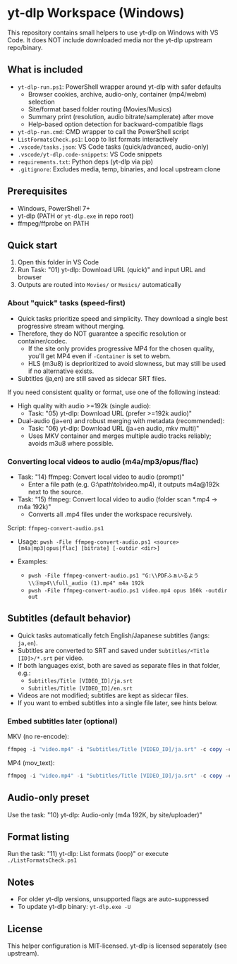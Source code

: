 # yt-dlp Workspace (Windows)

This repository contains small helpers to use yt-dlp on Windows with VS Code.
It does NOT include downloaded media nor the yt-dlp upstream repo/binary.

## What is included

- `yt-dlp-run.ps1`: PowerShell wrapper around yt-dlp with safer defaults
  - Browser cookies, archive, audio-only, container (mp4/webm) selection
  - Site/format based folder routing (Movies/Musics)
  - Summary print (resolution, audio bitrate/samplerate) after move
  - Help-based option detection for backward-compatible flags
- `yt-dlp-run.cmd`: CMD wrapper to call the PowerShell script
- `ListFormatsCheck.ps1`: Loop to list formats interactively
- `.vscode/tasks.json`: VS Code tasks (quick/advanced, audio-only)
- `.vscode/yt-dlp.code-snippets`: VS Code snippets
- `requirements.txt`: Python deps (yt-dlp via pip)
- `.gitignore`: Excludes media, temp, binaries, and local upstream clone

## Prerequisites

- Windows, PowerShell 7+
- yt-dlp (PATH or `yt-dlp.exe` in repo root)
- ffmpeg/ffprobe on PATH

## Quick start

1. Open this folder in VS Code
2. Run Task: "01) yt-dlp: Download URL (quick)" and input URL and browser
3. Outputs are routed into `Movies/` or `Musics/` automatically

### About "quick" tasks (speed-first)

- Quick tasks prioritize speed and simplicity. They download a single best progressive stream without merging.
- Therefore, they do NOT guarantee a specific resolution or container/codec.
  - If the site only provides progressive MP4 for the chosen quality, you'll get MP4 even if `-Container` is set to webm.
  - HLS (m3u8) is deprioritized to avoid slowness, but may still be used if no alternative exists.
- Subtitles (ja,en) are still saved as sidecar SRT files.

If you need consistent quality or format, use one of the following instead:

- High quality with audio >=192k (single audio):
  - Task: "05) yt-dlp: Download URL (prefer >=192k audio)"
- Dual-audio (ja+en) and robust merging with metadata (recommended):
  - Task: "06) yt-dlp: Download URL (ja+en audio, mkv multi)"
  - Uses MKV container and merges multiple audio tracks reliably; avoids m3u8 where possible.

### Converting local videos to audio (m4a/mp3/opus/flac)

- Task: "14) ffmpeg: Convert local video to audio (prompt)"
  - Enter a file path (e.g. G:\\path\\to\\video.mp4), it outputs m4a@192k next to the source.
- Task: "15) ffmpeg: Convert local video to audio (folder scan *.mp4 -> m4a 192k)"
  - Converts all .mp4 files under the workspace recursively.

Script: `ffmpeg-convert-audio.ps1`

- Usage: `pwsh -File ffmpeg-convert-audio.ps1 <source> [m4a|mp3|opus|flac] [bitrate] [-outdir <dir>]`

- Examples:
  - `pwsh -File ffmpeg-convert-audio.ps1 "G:\\PDFふぁいるよう\\③mp4\\full_audio (1).mp4" m4a 192k`
  - `pwsh -File ffmpeg-convert-audio.ps1 video.mp4 opus 160k -outdir out`

## Subtitles (default behavior)

- Quick tasks automatically fetch English/Japanese subtitles (langs: `ja,en`).
- Subtitles are converted to SRT and saved under `Subtitles/<Title [ID]>/*.srt` per video.
- If both languages exist, both are saved as separate files in that folder, e.g.:
  - `Subtitles/Title [VIDEO_ID]/ja.srt`
  - `Subtitles/Title [VIDEO_ID]/en.srt`
- Videos are not modified; subtitles are kept as sidecar files.
- If you want to embed subtitles into a single file later, see hints below.

### Embed subtitles later (optional)

MKV (no re-encode):

```powershell
ffmpeg -i "video.mp4" -i "Subtitles/Title [VIDEO_ID]/ja.srt" -c copy -c:s srt "video.withsub.mkv"
```

MP4 (mov_text):

```powershell
ffmpeg -i "video.mp4" -i "Subtitles/Title [VIDEO_ID]/ja.srt" -c copy -c:s mov_text "video.withsub.mp4"
```

## Audio-only preset

Use the task: "10) yt-dlp: Audio-only (m4a 192K, by site/uploader)"

## Format listing

Run the task: "11) yt-dlp: List formats (loop)" or execute `./ListFormatsCheck.ps1`

## Notes

- For older yt-dlp versions, unsupported flags are auto-suppressed
- To update yt-dlp binary: `yt-dlp.exe -U`

## License

This helper configuration is MIT-licensed. yt-dlp is licensed separately (see upstream).
